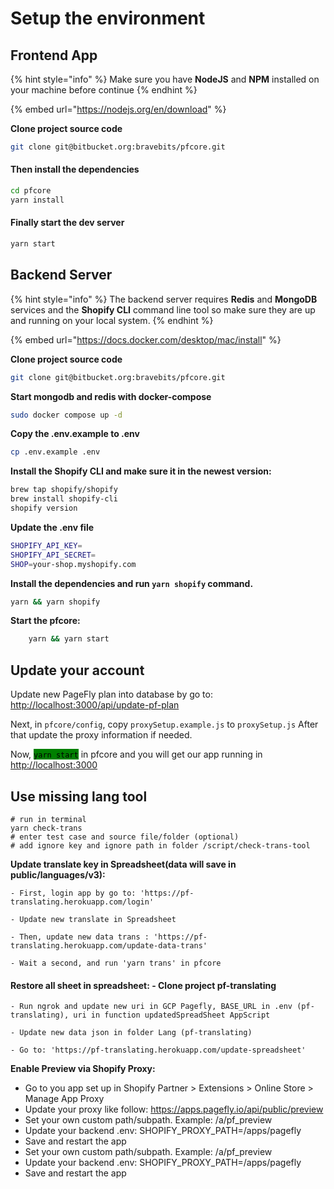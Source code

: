 # Setup the environment

## Frontend App

{% hint style="info" %}
Make sure you have **NodeJS** and **NPM** installed on your machine before continue
{% endhint %}

{% embed url="https://nodejs.org/en/download" %}

**Clone project source code**

```bash
git clone git@bitbucket.org:bravebits/pfcore.git
```

#### Then install the dependencies

```bash
cd pfcore
yarn install
```

#### Finally start the dev server

```bash
yarn start
```

## Backend Server

{% hint style="info" %}
The backend server requires **Redis** and **MongoDB** services and the **Shopify CLI** command line tool so make sure they are up and running on your local system.&#x20;
{% endhint %}

{% embed url="https://docs.docker.com/desktop/mac/install" %}

**Clone project source code**

```bash
git clone git@bitbucket.org:bravebits/pfcore.git
```

**Start mongodb and redis with docker-compose**

```bash
sudo docker compose up -d
```

**Copy the .env.example to .env**

```bash
cp .env.example .env
```

**Install the Shopify CLI and make sure it in the newest version:**

```bash
brew tap shopify/shopify
brew install shopify-cli
shopify version
```

**Update the .env file**

```bash
SHOPIFY_API_KEY=
SHOPIFY_API_SECRET=
SHOP=your-shop.myshopify.com
```

**Install the dependencies and run `yarn shopify` command.**

```bash
yarn && yarn shopify
```

**Start the pfcore:**

```bash
    yarn && yarn start
```

## Update your account

Update new PageFly plan into database by go to: [http://localhost:3000/api/update-pf-plan](http://localhost:3000/api/update-pf-plan)

Next, in `pfcore/config`, copy `proxySetup.example.js` to `proxySetup.js` After that update the proxy information if needed.

Now, <mark style="background-color:green;">`yarn start`</mark> in pfcore and you will get our app running in [http://localhost:3000](http://localhost:3000)

## **Use missing lang tool**

```
# run in terminal
yarn check-trans
# enter test case and source file/folder (optional)
# add ignore key and ignore path in folder /script/check-trans-tool
```

**Update translate key in Spreadsheet(data will save in public/languages/v3):**

```
- First, login app by go to: 'https://pf-translating.herokuapp.com/login'

- Update new translate in Spreadsheet

- Then, update new data trans : 'https://pf-translating.herokuapp.com/update-data-trans'

- Wait a second, and run 'yarn trans' in pfcore
```

#### Restore all sheet in spreadsheet: - Clone project pf-translating

```
- Run ngrok and update new uri in GCP Pagefly, BASE_URL in .env (pf-translating), uri in function updatedSpreadSheet AppScript

- Update new data json in folder Lang (pf-translating)

- Go to: 'https://pf-translating.herokuapp.com/update-spreadsheet'
```

**Enable Preview via Shopify Proxy:**

* Go to you app set up in Shopify Partner > Extensions > Online Store > Manage App Proxy
* Update your proxy like follow: https://apps.pagefly.io/api/public/preview
* Set your own custom path/subpath. Example: /a/pf\_preview
* Update your backend .env: SHOPIFY\_PROXY\_PATH=/apps/pagefly
* Save and restart the app
* Set your own custom path/subpath. Example: /a/pf\_preview
* Update your backend .env: SHOPIFY\_PROXY\_PATH=/apps/pagefly
* Save and restart the app
